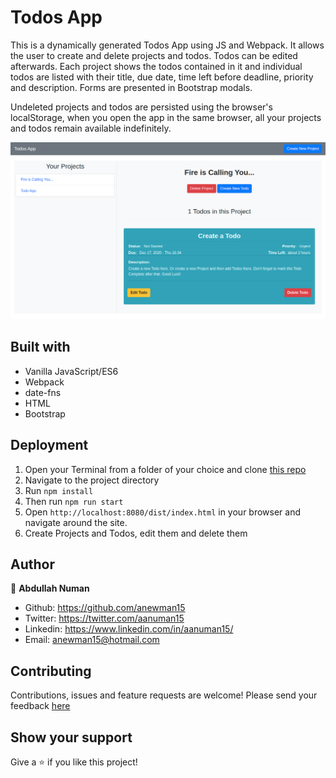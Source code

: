 # Todos App
This is a dynamically generated Todos App using JS and Webpack. It allows the user to create and delete projects and todos. Todos can be edited afterwards. Each project shows the todos contained in it and individual todos are listed with their title, due date, time left before deadline, priority and description. Forms are presented in Bootstrap modals.

Undeleted projects and todos are persisted using the browser's localStorage, when you open the app in the same browser, all your projects and todos remain available indefinitely.

![App Screenshot](./app-screenshot.png)

## Built with
- Vanilla JavaScript/ES6
- Webpack
- date-fns
- HTML
- Bootstrap

## Deployment
1. Open your Terminal from a folder of your choice and clone [this repo](https://github.com/anewman15/to-dos-app/)
2. Navigate to the project directory
3. Run `npm install`
4. Then run `npm run start`
5. Open `http://localhost:8080/dist/index.html` in your browser and navigate around the site.
6. Create Projects and Todos, edit them and delete them


## Author

👤 **Abdullah Numan**

- Github:   https://github.com/anewman15
- Twitter:  https://twitter.com/aanuman15
- Linkedin: https://www.linkedin.com/in/aanuman15/
- Email:    anewman15@hotmail.com

##    Contributing

Contributions, issues and feature requests are welcome!
Please send your feedback [here](https://github.com/anewman15/to-dos-app/issues)

## Show your support

Give a ⭐️ if you like this project!